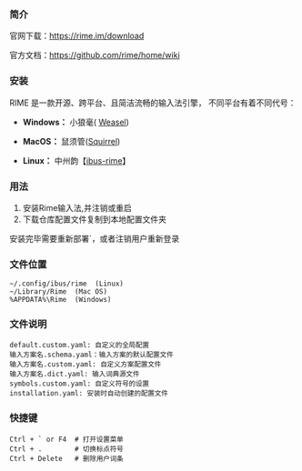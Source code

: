 ### 简介

官网下载：https://rime.im/download

官方文档：https://github.com/rime/home/wiki



### 安装

RIME 是一款开源、跨平台、且简洁流畅的输入法引擎， 不同平台有着不同代号：

- **Windows：** 小狼毫( [Weasel](https://github.com/rime/weasel))


- **MacOS：** 鼠须管([Squirrel](https://github.com/rime/squirrel))


- **Linux：** 中州韵【[ibus-rime](https://github.com/rime/home/wiki/RimeWithIBus)】                 

### 用法
 1. 安装Rime输入法,并注销或重启
 2. 下载仓库配置文件复制到本地配置文件夹
 
   安装完毕需要重新部署`，或者注销用户重新登录

### 文件位置

```
~/.config/ibus/rime  (Linux)
~/Library/Rime  (Mac OS)
%APPDATA%\Rime  (Windows)
```

### 文件说明

```
default.custom.yaml: 自定义的全局配置
输入方案名.schema.yaml：输入方案的默认配置文件
输入方案名.custom.yaml: 自定义方案配置文件
输入方案名.dict.yaml: 输入词典源文件
symbols.custom.yaml: 自定义符号的设置
installation.yaml: 安装时自动创建的配置文件
```

### 快捷键

```
Ctrl + ` or F4  # 打开设置菜单
Ctrl + .        # 切换标点符号
Ctrl + Delete   # 删除用户词条
```

